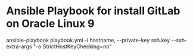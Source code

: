 # Ansible Playbook for install GitLab on Oracle Linux 9

ansible-playbook playbook.yml -i hostname, --private-key ssh.key --ssh-extra-args "-o StrictHostKeyChecking=no"
